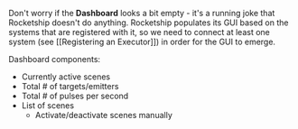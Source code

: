 Don't worry if the **Dashboard** looks a bit empty - it's a running joke that Rocketship doesn't do anything. Rocketship populates its GUI based on the systems that are registered with it, so we need to connect at least one system (see [[Registering an Executor]]) in order for the GUI to emerge.

Dashboard components:
- Currently active scenes
- Total # of targets/emitters
- Total # of pulses per second
- List of scenes
	- Activate/deactivate scenes manually